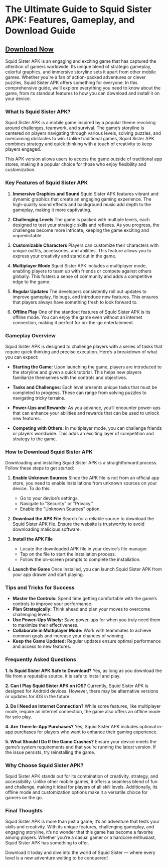 # **The Ultimate Guide to Squid Sister APK: Features, Gameplay, and Download Guide**

## [Download Now](https://bitly.cx/a07f9)

Squid Sister APK is an engaging and exciting game that has captured the attention of gamers worldwide. Its unique blend of strategic gameplay, colorful graphics, and immersive storyline sets it apart from other mobile games. Whether you're a fan of action-packed adventures or clever puzzles, Squid Sister APK offers something for everyone. In this comprehensive guide, we’ll explore everything you need to know about the game, from its standout features to how you can download and install it on your device.

### What Is Squid Sister APK?

Squid Sister APK is a mobile game inspired by a popular theme revolving around challenges, teamwork, and survival. The game’s storyline is centered on players navigating through various levels, solving puzzles, and overcoming obstacles to win. Unlike traditional games, Squid Sister APK combines strategy and quick thinking with a touch of creativity to keep players engaged.

This APK version allows users to access the game outside of traditional app stores, making it a popular choice for those who enjoy flexibility and customization.

### Key Features of Squid Sister APK

1. **Immersive Graphics and Sound**
   Squid Sister APK features vibrant and dynamic graphics that create an engaging gaming experience. The high-quality sound effects and background music add depth to the gameplay, making it more captivating.

2. **Challenging Levels**
   The game is packed with multiple levels, each designed to test your strategic skills and reflexes. As you progress, the challenges become more intricate, keeping the game exciting and unpredictable.

3. **Customizable Characters**
   Players can customize their characters with unique outfits, accessories, and abilities. This feature allows you to express your creativity and stand out in the game.

4. **Multiplayer Mode**
   Squid Sister APK includes a multiplayer mode, enabling players to team up with friends or compete against others globally. This fosters a sense of community and adds a competitive edge to the game.

5. **Regular Updates**
   The developers consistently roll out updates to improve gameplay, fix bugs, and introduce new features. This ensures that players always have something fresh to look forward to.

6. **Offline Play**
   One of the standout features of Squid Sister APK is its offline mode. You can enjoy the game even without an internet connection, making it perfect for on-the-go entertainment.

### Gameplay Overview

Squid Sister APK is designed to challenge players with a series of tasks that require quick thinking and precise execution. Here’s a breakdown of what you can expect:

- **Starting the Game:** Upon launching the game, players are introduced to the storyline and given a quick tutorial. This helps new players familiarize themselves with the controls and objectives.

- **Tasks and Challenges:** Each level presents unique tasks that must be completed to progress. These can range from solving puzzles to navigating tricky terrains.

- **Power-Ups and Rewards:** As you advance, you’ll encounter power-ups that can enhance your abilities and rewards that can be used to unlock new features.

- **Competing with Others:** In multiplayer mode, you can challenge friends or players worldwide. This adds an exciting layer of competition and strategy to the game.

### How to Download Squid Sister APK

Downloading and installing Squid Sister APK is a straightforward process. Follow these steps to get started:

1. **Enable Unknown Sources**
   Since the APK file is not from an official app store, you need to enable installations from unknown sources on your device. To do this:
   - Go to your device’s settings.
   - Navigate to "Security" or "Privacy."
   - Enable the "Unknown Sources" option.

2. **Download the APK File**
   Search for a reliable source to download the Squid Sister APK file. Ensure the website is trustworthy to avoid downloading malicious software.

3. **Install the APK File**
   - Locate the downloaded APK file in your device’s file manager.
   - Tap on the file to start the installation process.
   - Follow the on-screen prompts to complete the installation.

4. **Launch the Game**
   Once installed, you can launch Squid Sister APK from your app drawer and start playing.

### Tips and Tricks for Success

- **Master the Controls:** Spend time getting comfortable with the game’s controls to improve your performance.
- **Plan Strategically:** Think ahead and plan your moves to overcome challenging levels.
- **Use Power-Ups Wisely:** Save power-ups for when you truly need them to maximize their effectiveness.
- **Collaborate in Multiplayer Mode:** Work with teammates to achieve common goals and increase your chances of winning.
- **Keep the Game Updated:** Regular updates ensure optimal performance and access to new features.

### Frequently Asked Questions

**1. Is Squid Sister APK Safe to Download?**
   Yes, as long as you download the file from a reputable source, it is safe to install and play.

**2. Can I Play Squid Sister APK on iOS?**
   Currently, Squid Sister APK is designed for Android devices. However, there may be alternative versions or updates for iOS in the future.

**3. Do I Need an Internet Connection?**
   While some features, like multiplayer mode, require an internet connection, the game also offers an offline mode for solo play.

**4. Are There In-App Purchases?**
   Yes, Squid Sister APK includes optional in-app purchases for players who want to enhance their gaming experience.

**5. What Should I Do If the Game Crashes?**
   Ensure your device meets the game’s system requirements and that you’re running the latest version. If the issue persists, try reinstalling the game.

### Why Choose Squid Sister APK?

Squid Sister APK stands out for its combination of creativity, strategy, and accessibility. Unlike other mobile games, it offers a seamless blend of fun and challenge, making it ideal for players of all skill levels. Additionally, its offline mode and customization options make it a versatile choice for gamers on the go.

### Final Thoughts

Squid Sister APK is more than just a game; it’s an adventure that tests your skills and creativity. With its unique features, challenging gameplay, and engaging storyline, it’s no wonder that this game has become a favorite among players. Whether you’re a casual gamer or a hardcore enthusiast, Squid Sister APK has something to offer.

Download it today and dive into the world of Squid Sister — where every level is a new adventure waiting to be conquered!

